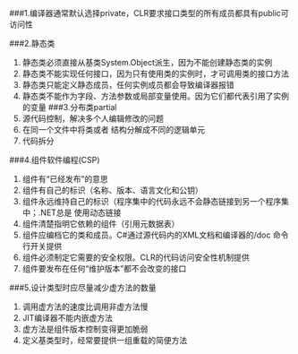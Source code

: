 ###1.编译器通常默认选择private，CLR要求接口类型的所有成员都具有public可访问性

###2.静态类
1. 静态类必须直接从基类System.Object派生，因为不能创建静态类的实例
2. 静态类不能实现任何接口，因为只有使用类的实例时，才可调用类的接口方法
3. 静态类只能定义静态成员，任何实例成员都会导致编译器报错
4. 静态类不能作为字段、方法参数或局部变量使用。因为它们都代表引用了实例的变量
###3.分布类partial
1. 源代码控制，解决多个人编辑修改的问题
2. 在同一个文件中将类或者 结构分解成不同的逻辑单元
3. 代码拆分

###4.组件软件编程(CSP)
1. 组件有“已经发布”的意思
2. 组件有自己的标识（名称、版本、语言文化和公钥）
3. 组件永远维持自己的标识（程序集中的代码永远不会静态链接到另一个程序集中；.NET总是
使用动态链接
4. 组件清楚指明它依赖的组件（引用元数据表）
5. 组件应编档它的类和成员。C#通过源代码内的XML文档和编译器的/doc 命令行开关提供
6. 组件必须制定它需要的安全权限。CLR的代码访问安全性机制提供
7. 组件要发布在任何“维护版本”都不会改变的接口

###5.设计类型时应尽量减少虚方法的数量
1. 调用虚方法的速度比调用非虚方法慢
2. JIT编译器不能内嵌虚方法
3. 虚方法是组件版本控制变得更加脆弱
4. 定义基类型时，经常要提供一组重载的简便方法